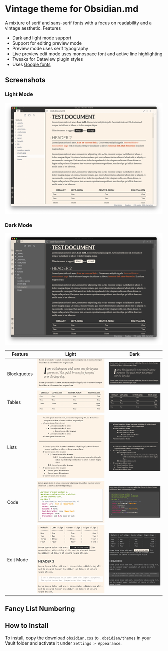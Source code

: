 # Vintage theme for Obsidian.md

A mixture of serif and sans-serif fonts with a focus on readability and a vintage aesthetic. Features

- Dark and light mode support
- Support for editing preview mode
- Preview mode uses serif typography
- Live preview edit mode uses monospace font and active line highlighting
- Tweaks for Dataview plugin styles
- Uses [Google fonts](https://fonts.google.com)

## Screenshots

### Light Mode

![Light Mode](_media/light.png)

### Dark Mode

![Dark Mode](_media/dark.png)

| Feature     | Light                                      | Dark                                      |
| ----------- | ------------------------------------------ | ----------------------------------------- |
| Blockquotes | ![blockquote](_media/blockquote_light.png) | ![blockquote](_media/blockquote_dark.png) |
| Tables      | ![Tables](_media/table_light.png)          | ![Tables](_media/table_dark.png)          |
| Lists       | ![Lists](_media/lists_light.png)           | ![Lists](_media/lists_dark.png)           |
| Code        | ![Code](_media/code_light.png)             | ![Code](_media/code_dark.png)             |
| Edit Mode   | ![Edit Mode](_media/editmode_light.png)    | ![Edit Mode](_media/editmode_dark.png)    |

## Fancy List Numbering

## How to Install

To install, copy the download `obsidian.css` to `.obsidian/themes` in your Vault folder and activate it under `Settings > Appearance`.
